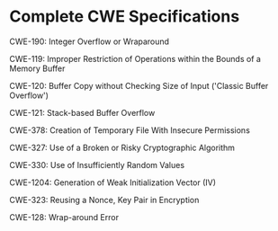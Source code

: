 

# Complete CWE Specifications

CWE-190: Integer Overflow or Wraparound

CWE-119: Improper Restriction of Operations within the Bounds of a Memory Buffer

CWE-120: Buffer Copy without Checking Size of Input ('Classic Buffer Overflow')

CWE-121: Stack-based Buffer Overflow

CWE-378: Creation of Temporary File With Insecure Permissions

CWE-327: Use of a Broken or Risky Cryptographic Algorithm

CWE-330: Use of Insufficiently Random Values

CWE-1204: Generation of Weak Initialization Vector (IV)

CWE-323: Reusing a Nonce, Key Pair in Encryption

CWE-128: Wrap-around Error